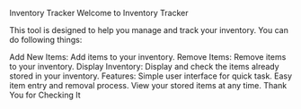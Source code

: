 Inventory Tracker
Welcome to  Inventory Tracker

This tool is designed to help you manage and track your inventory. You can do following things:

Add New Items: Add items to your inventory.
Remove Items: Remove items to your inventory.
Display Inventory: Display and check the items already stored in your inventory.
Features:
Simple user interface for quick task.
Easy item entry and removal process.
View your stored items at any time.
Thank You for Checking It 
